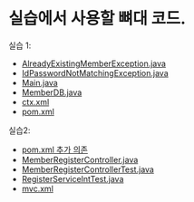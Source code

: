 # 실습에서 사용할 뼈대 코드.
실습 1:
* [AlreadyExistingMemberException.java](https://github.com/madvirus/springlec/blob/master/ex1/AlreadyExistingMemberException.java)
* [IdPasswordNotMatchingException.java](https://github.com/madvirus/springlec/blob/master/ex1/IdPasswordNotMatchingException.java)
* [Main.java](https://github.com/madvirus/springlec/blob/master/ex1/Main.java)
* [MemberDB.java](https://github.com/madvirus/springlec/blob/master/ex1/MemberDB.java)
* [ctx.xml](https://github.com/madvirus/springlec/blob/master/ex1/ctx.xml)
* [pom.xml](https://github.com/madvirus/springlec/blob/master/ex1/pom.xml)

실습2:
* [pom.xml 추가 의존](https://github.com/madvirus/springlec/blob/master/ex2/pom.xml.part)
* [MemberRegisterController.java](https://github.com/madvirus/springlec/blob/master/ex2/MemberRegisterController.java)
* [MemberRegisterControllerTest.java](https://github.com/madvirus/springlec/blob/master/ex2/MemberRegisterControllerTest.java)
* [RegisterServiceIntTest.java](https://github.com/madvirus/springlec/blob/master/ex2/RegisterServiceIntTest.java)
* [mvc.xml](https://github.com/madvirus/springlec/blob/master/ex2/mvc.xml)
